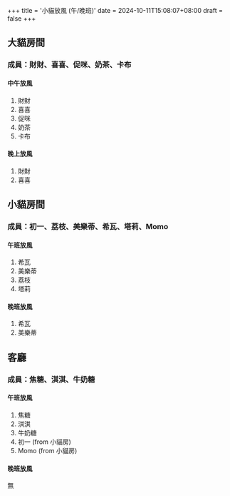 +++
title = '小貓放風 (午/晚班)'
date = 2024-10-11T15:08:07+08:00
draft = false
+++

## 大貓房間
### 成員：財財、喜喜、促咪、奶茶、卡布

#### 中午放風

1. 財財
2. 喜喜
3. 促咪
4. 奶茶
5. 卡布

#### 晚上放風

1. 財財
2. 喜喜

## 小貓房間
### 成員：初一、荔枝、美樂蒂、希瓦、塔莉、Momo

#### 午班放風

1. 希瓦
2. 美樂蒂
3. 荔枝
4. 塔莉

#### 晚班放風

1. 希瓦
2. 美樂蒂

## 客廳
### 成員：焦糖、淇淇、牛奶糖

#### 午班放風

1. 焦糖
2. 淇淇
3. 牛奶糖
4. 初一 (from 小貓房)
5. Momo (from 小貓房)
   
#### 晚班放風

無